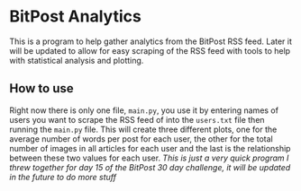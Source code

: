 # BitPost Analytics

This is a program to help gather analytics from the BitPost RSS feed. Later it will be updated to allow for easy scraping of the RSS feed with tools to help with statistical analysis and plotting.

## How to use

Right now there is only one file, `main.py`, you use it by entering names of users you want to scrape the RSS feed of into the `users.txt` file then running the `main.py` file. This will create three different plots, one for the average number of words per post for each user, the other for the total number of images in all articles for each user and the last is the relationship between these two values for each user.
*This is just a very quick program I threw together for day 15 of the BitPost 30 day challenge, it will be updated in the future to do more stuff*
